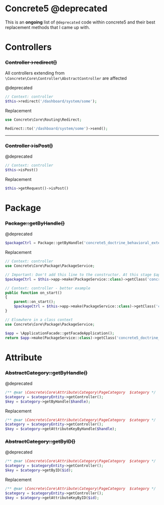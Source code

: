 # Concrete5 @deprecated

This is an **ongoing** list of `@deprecated` code within concrete5 and their best replacement methods that I came up with.


# Controllers

### ~~Controller->redirect()~~
All controllers extending from `\Concrete\Core\Controller\AbstractController` are affected

@deprecated
```php
// Context: controller
$this->redirect('/dashboard/system/some');
```
Replacement
```php
use Concrete\Core\Routing\Redirect;

Redirect::to('/dashboard/system/some')->send();
```
---

### ~~Controller->isPost()~~
@deprecated
```php
// Context: controller
$this->isPost()
```
Replacement
```php
$this->getRequest()->isPost()
```


# Package

### ~~Package::getByHandle()~~
@deprecated
```php
$packageCtrl = Package::getByHandle('concrete5_doctrine_behavioral_extensions');
```
Replacement
```php
// Context: controller
use Concrete\Core\Package\PackageService;

// Important: Don't add this line to the constructor. At this stage $app will be "null"
$packageCtrl = $this->app->make(PackageService::class)->getClass('concrete5_doctrine_behavioral_extensions');
```
```php
// Context: controller - better example
public function on_start()
{
    parent::on_start();
    $packageCtrl = $this->app->make(PackageService::class)->getClass('concrete5_doctrine_behavioral_extensions');
}
```
```php
// Elsewhere in a class context
use Concrete\Core\Package\PackageService;

$app = \ApplicationFacade::getFacadeApplication();
return $app->make(PackageService::class)->getClass('concrete5_doctrine_behavioral_extensions');
```

# Attribute

### ~~AbstractCategory::getByHandle()~~
@deprecated
```php
/** @var \Concrete\Core\Attribute\Category\PageCategory  $category */
$category = $categoryEntity->getController();
$key = $category->getByHandle($handle);
```

Replacement
```php
/** @var \Concrete\Core\Attribute\Category\PageCategory  $category */
$category = $categoryEntity->getController();
$key = $category->getAttributeKeyByHandle($handle);
```

### ~~AbstractCategory::getByID()~~
@deprecated
```php
/** @var \Concrete\Core\Attribute\Category\PageCategory  $category */
$category = $categoryEntity->getController();
$key = $category->getByID($id);
```

Replacement
```php
/** @var \Concrete\Core\Attribute\Category\PageCategory  $category */
$category = $categoryEntity->getController();
$key = $category->getAttributeKeyByID($id);
```
